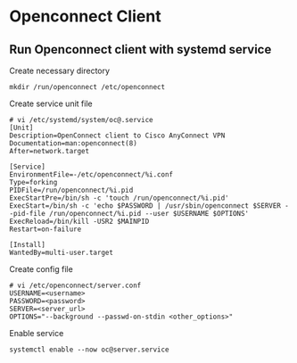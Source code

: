 # Openconnect Client

## Run Openconnect client with systemd service
Create necessary directory
```
mkdir /run/openconnect /etc/openconnect
```

Create service unit file
```
# vi /etc/systemd/system/oc@.service
[Unit]
Description=OpenConnect client to Cisco AnyConnect VPN
Documentation=man:openconnect(8)
After=network.target

[Service]
EnvironmentFile=-/etc/openconnect/%i.conf
Type=forking
PIDFile=/run/openconnect/%i.pid
ExecStartPre=/bin/sh -c 'touch /run/openconnect/%i.pid'
ExecStart=/bin/sh -c 'echo $PASSWORD | /usr/sbin/openconnect $SERVER --pid-file /run/openconnect/%i.pid --user $USERNAME $OPTIONS'
ExecReload=/bin/kill -USR2 $MAINPID
Restart=on-failure

[Install]
WantedBy=multi-user.target
```

Create config file
```
# vi /etc/openconnect/server.conf
USERNAME=<username>
PASSWORD=<password>
SERVER=<server_url>
OPTIONS="--background --passwd-on-stdin <other_options>"
```

Enable service
```
systemctl enable --now oc@server.service
```

